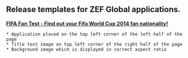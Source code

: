 Release templates for ZEF Global applications.
----------------------------------------------

[**FIFA Fan Test - Find out your Fifa World Cup 2014 fan nationality!**](http://myzef.com/fantest/index.html)

    * Application placed on the top left corner of the left half of the page
    * Title text image on top left corner of the right half of the page
    * Background image which is displayed in correct aspect ratio

  
